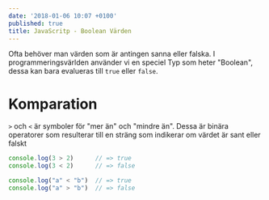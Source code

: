 ```yaml
---
date: '2018-01-06 10:07 +0100'
published: true
title: JavaScritp - Boolean Värden
---
```

Ofta behöver man värden som är antingen sanna eller falska. I programmeringsvärlden använder vi en speciel Typ som heter "Boolean", dessa kan bara evalueras till `true` eller `false`.

# Komparation

`>` och `<` är symboler för "mer än" och "mindre än". Dessa är binära operatorer som resulterar till en sträng som indikerar om värdet är sant eller falskt

```js
console.log(3 > 2)      // => true
console.log(3 < 2)      // => false

console.log("a" < "b")  // => true
console.log("a" > "b")  // => false
```
